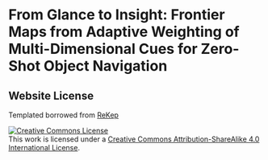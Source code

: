# From Glance to Insight: Frontier Maps from Adaptive Weighting of Multi-Dimensional Cues for Zero-Shot Object Navigation

## Website License
Templated borrowed from <a href="https://github.com/rekep-robot/rekep-robot.github.io">ReKep</a>  

<a rel="license" href="http://creativecommons.org/licenses/by-sa/4.0/"><img alt="Creative Commons License" style="border-width:0" src="https://i.creativecommons.org/l/by-sa/4.0/88x31.png" /></a><br />This work is licensed under a <a rel="license" href="http://creativecommons.org/licenses/by-sa/4.0/">Creative Commons Attribution-ShareAlike 4.0 International License</a>.